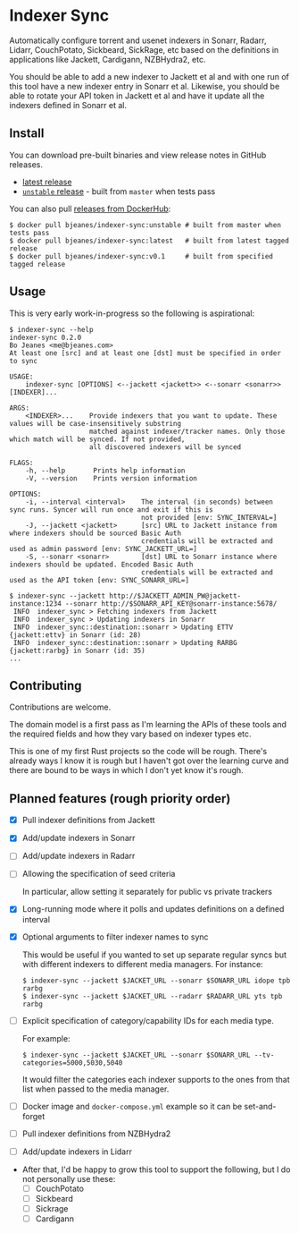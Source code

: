 # Indexer Sync

Automatically configure torrent and usenet indexers in Sonarr, Radarr,
Lidarr, CouchPotato, Sickbeard, SickRage, etc based on the definitions in
applications like Jackett, Cardigann, NZBHydra2, etc.

You should be able to add a new indexer to Jackett et al and with one run of
this tool have a new indexer entry in Sonarr et al. Likewise, you should be
able to rotate your API token in Jackett et al and have it update all the
indexers defined in Sonarr et al.

## Install

You can download pre-built binaries and view release notes in GitHub releases.

* [latest release](https://github.com/bjeanes/indexer-sync/releases/latest)
* [`unstable` release](https://github.com/bjeanes/indexer-sync/releases/tag/unstable)
  \- built from `master` when tests pass

You can also pull [releases from DockerHub](https://hub.docker.com/repository/docker/bjeanes/indexer-sync):

```sh-session
$ docker pull bjeanes/indexer-sync:unstable # built from master when tests pass
$ docker pull bjeanes/indexer-sync:latest   # built from latest tagged release
$ docker pull bjeanes/indexer-sync:v0.1     # built from specified tagged release
```

## Usage

This is very early work-in-progress so the following is aspirational:

``` sh-session
$ indexer-sync --help
indexer-sync 0.2.0
Bo Jeanes <me@bjeanes.com>
At least one [src] and at least one [dst] must be specified in order to sync

USAGE:
    indexer-sync [OPTIONS] <--jackett <jackett>> <--sonarr <sonarr>> [INDEXER]...

ARGS:
    <INDEXER>...    Provide indexers that you want to update. These values will be case-insensitively substring
                    matched against indexer/tracker names. Only those which match will be synced. If not provided,
                    all discovered indexers will be synced

FLAGS:
    -h, --help       Prints help information
    -V, --version    Prints version information

OPTIONS:
    -i, --interval <interval>    The interval (in seconds) between sync runs. Syncer will run once and exit if this is
                                 not provided [env: SYNC_INTERVAL=]
    -J, --jackett <jackett>      [src] URL to Jackett instance from where indexers should be sourced Basic Auth
                                 credentials will be extracted and used as admin password [env: SYNC_JACKETT_URL=]
    -S, --sonarr <sonarr>        [dst] URL to Sonarr instance where indexers should be updated. Encoded Basic Auth
                                 credentials will be extracted and used as the API token [env: SYNC_SONARR_URL=]

$ indexer-sync --jackett http://$JACKETT_ADMIN_PW@jackett-instance:1234 --sonarr http://$SONARR_API_KEY@sonarr-instance:5678/
 INFO  indexer_sync > Fetching indexers from Jackett
 INFO  indexer_sync > Updating indexers in Sonarr
 INFO  indexer_sync::destination::sonarr > Updating ETTV {jackett:ettv} in Sonarr (id: 28)
 INFO  indexer_sync::destination::sonarr > Updating RARBG {jackett:rarbg} in Sonarr (id: 35)
...
```

## Contributing

Contributions are welcome.

The domain model is a first pass as I'm learning the APIs of these tools and
the required fields and how they vary based on indexer types etc.

This is one of my first Rust projects so the code will be rough. There's
already ways I know it is rough but I haven't got over the learning curve and
there are bound to be ways in which I don't yet know it's rough.

## Planned features (rough priority order)

* [x] Pull indexer definitions from Jackett
* [x] Add/update indexers in Sonarr
* [ ] Add/update indexers in Radarr
* [ ] Allowing the specification of seed criteria

   In particular, allow setting it separately for public vs private trackers
* [x] Long-running mode where it polls and updates definitions on a defined interval
* [x] Optional arguments to filter indexer names to sync

   This would be useful if you wanted to set up separate regular syncs but
   with different indexers to different media managers. For instance:

   ```sh-session
   $ indexer-sync --jackett $JACKET_URL --sonarr $SONARR_URL idope tpb rarbg
   $ indexer-sync --jackett $JACKET_URL --radarr $RADARR_URL yts tpb rarbg
   ```
* [ ] Explicit specification of category/capability IDs for each media type.

   For example:

   ```sh-session
   $ indexer-sync --jackett $JACKET_URL --sonarr $SONARR_URL --tv-categories=5000,5030,5040
   ```

   It would filter the categories each indexer supports to the ones from that
   list when passed to the media manager.
* [ ] Docker image and `docker-compose.yml` example so it can be set-and-forget
* [ ] Pull indexer definitions from NZBHydra2
* [ ] Add/update indexers in Lidarr
* After that, I'd be happy to grow this tool to support the following, but I do not personally use these:
   * [ ] CouchPotato
   * [ ] Sickbeard
   * [ ] Sickrage
   * [ ] Cardigann
